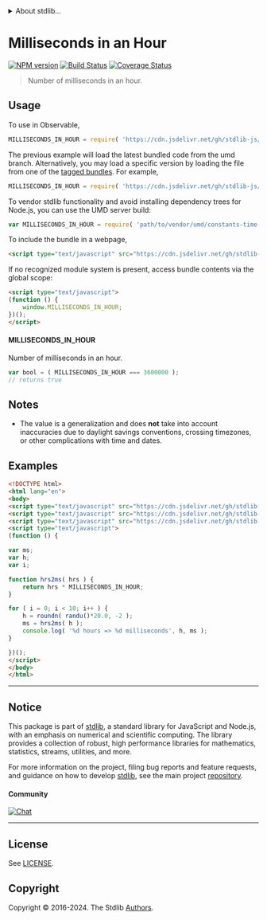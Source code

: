 <!--

@license Apache-2.0

Copyright (c) 2018 The Stdlib Authors.

Licensed under the Apache License, Version 2.0 (the "License");
you may not use this file except in compliance with the License.
You may obtain a copy of the License at

   http://www.apache.org/licenses/LICENSE-2.0

Unless required by applicable law or agreed to in writing, software
distributed under the License is distributed on an "AS IS" BASIS,
WITHOUT WARRANTIES OR CONDITIONS OF ANY KIND, either express or implied.
See the License for the specific language governing permissions and
limitations under the License.

-->


<details>
  <summary>
    About stdlib...
  </summary>
  <p>We believe in a future in which the web is a preferred environment for numerical computation. To help realize this future, we've built stdlib. stdlib is a standard library, with an emphasis on numerical and scientific computation, written in JavaScript (and C) for execution in browsers and in Node.js.</p>
  <p>The library is fully decomposable, being architected in such a way that you can swap out and mix and match APIs and functionality to cater to your exact preferences and use cases.</p>
  <p>When you use stdlib, you can be absolutely certain that you are using the most thorough, rigorous, well-written, studied, documented, tested, measured, and high-quality code out there.</p>
  <p>To join us in bringing numerical computing to the web, get started by checking us out on <a href="https://github.com/stdlib-js/stdlib">GitHub</a>, and please consider <a href="https://opencollective.com/stdlib">financially supporting stdlib</a>. We greatly appreciate your continued support!</p>
</details>

# Milliseconds in an Hour

[![NPM version][npm-image]][npm-url] [![Build Status][test-image]][test-url] [![Coverage Status][coverage-image]][coverage-url] <!-- [![dependencies][dependencies-image]][dependencies-url] -->

> Number of milliseconds in an hour.



<section class="usage">

## Usage

To use in Observable,

```javascript
MILLISECONDS_IN_HOUR = require( 'https://cdn.jsdelivr.net/gh/stdlib-js/constants-time-milliseconds-in-hour@umd/browser.js' )
```
The previous example will load the latest bundled code from the umd branch. Alternatively, you may load a specific version by loading the file from one of the [tagged bundles](https://github.com/stdlib-js/constants-time-milliseconds-in-hour/tags). For example,

```javascript
MILLISECONDS_IN_HOUR = require( 'https://cdn.jsdelivr.net/gh/stdlib-js/constants-time-milliseconds-in-hour@v0.3.1-umd/browser.js' )
```

To vendor stdlib functionality and avoid installing dependency trees for Node.js, you can use the UMD server build:

```javascript
var MILLISECONDS_IN_HOUR = require( 'path/to/vendor/umd/constants-time-milliseconds-in-hour/index.js' )
```

To include the bundle in a webpage,

```html
<script type="text/javascript" src="https://cdn.jsdelivr.net/gh/stdlib-js/constants-time-milliseconds-in-hour@umd/browser.js"></script>
```

If no recognized module system is present, access bundle contents via the global scope:

```html
<script type="text/javascript">
(function () {
    window.MILLISECONDS_IN_HOUR;
})();
</script>
```

#### MILLISECONDS_IN_HOUR

Number of milliseconds in an hour.

```javascript
var bool = ( MILLISECONDS_IN_HOUR === 3600000 );
// returns true
```

</section>

<!-- /.usage -->

<section class="notes">

## Notes

-   The value is a generalization and does **not** take into account inaccuracies due to daylight savings conventions, crossing timezones, or other complications with time and dates. 

</section>

<!-- /.notes -->

<section class="examples">

## Examples

<!-- eslint no-undef: "error" -->

```html
<!DOCTYPE html>
<html lang="en">
<body>
<script type="text/javascript" src="https://cdn.jsdelivr.net/gh/stdlib-js/random-base-randu@umd/browser.js"></script>
<script type="text/javascript" src="https://cdn.jsdelivr.net/gh/stdlib-js/math-base-special-roundn@umd/browser.js"></script>
<script type="text/javascript" src="https://cdn.jsdelivr.net/gh/stdlib-js/constants-time-milliseconds-in-hour@umd/browser.js"></script>
<script type="text/javascript">
(function () {

var ms;
var h;
var i;

function hrs2ms( hrs ) {
    return hrs * MILLISECONDS_IN_HOUR;
}

for ( i = 0; i < 10; i++ ) {
    h = roundn( randu()*20.0, -2 );
    ms = hrs2ms( h );
    console.log( '%d hours => %d milliseconds', h, ms );
}

})();
</script>
</body>
</html>
```

</section>

<!-- /.examples -->

<!-- Section for related `stdlib` packages. Do not manually edit this section, as it is automatically populated. -->

<section class="related">

</section>

<!-- /.related -->

<!-- Section for all links. Make sure to keep an empty line after the `section` element and another before the `/section` close. -->


<section class="main-repo" >

* * *

## Notice

This package is part of [stdlib][stdlib], a standard library for JavaScript and Node.js, with an emphasis on numerical and scientific computing. The library provides a collection of robust, high performance libraries for mathematics, statistics, streams, utilities, and more.

For more information on the project, filing bug reports and feature requests, and guidance on how to develop [stdlib][stdlib], see the main project [repository][stdlib].

#### Community

[![Chat][chat-image]][chat-url]

---

## License

See [LICENSE][stdlib-license].


## Copyright

Copyright &copy; 2016-2024. The Stdlib [Authors][stdlib-authors].

</section>

<!-- /.stdlib -->

<!-- Section for all links. Make sure to keep an empty line after the `section` element and another before the `/section` close. -->

<section class="links">

[npm-image]: http://img.shields.io/npm/v/@stdlib/constants-time-milliseconds-in-hour.svg
[npm-url]: https://npmjs.org/package/@stdlib/constants-time-milliseconds-in-hour

[test-image]: https://github.com/stdlib-js/constants-time-milliseconds-in-hour/actions/workflows/test.yml/badge.svg?branch=v0.3.1
[test-url]: https://github.com/stdlib-js/constants-time-milliseconds-in-hour/actions/workflows/test.yml?query=branch:v0.3.1

[coverage-image]: https://img.shields.io/codecov/c/github/stdlib-js/constants-time-milliseconds-in-hour/main.svg
[coverage-url]: https://codecov.io/github/stdlib-js/constants-time-milliseconds-in-hour?branch=main

<!--

[dependencies-image]: https://img.shields.io/david/stdlib-js/constants-time-milliseconds-in-hour.svg
[dependencies-url]: https://david-dm.org/stdlib-js/constants-time-milliseconds-in-hour/main

-->

[chat-image]: https://img.shields.io/gitter/room/stdlib-js/stdlib.svg
[chat-url]: https://app.gitter.im/#/room/#stdlib-js_stdlib:gitter.im

[stdlib]: https://github.com/stdlib-js/stdlib

[stdlib-authors]: https://github.com/stdlib-js/stdlib/graphs/contributors

[umd]: https://github.com/umdjs/umd
[es-module]: https://developer.mozilla.org/en-US/docs/Web/JavaScript/Guide/Modules

[deno-url]: https://github.com/stdlib-js/constants-time-milliseconds-in-hour/tree/deno
[deno-readme]: https://github.com/stdlib-js/constants-time-milliseconds-in-hour/blob/deno/README.md
[umd-url]: https://github.com/stdlib-js/constants-time-milliseconds-in-hour/tree/umd
[umd-readme]: https://github.com/stdlib-js/constants-time-milliseconds-in-hour/blob/umd/README.md
[esm-url]: https://github.com/stdlib-js/constants-time-milliseconds-in-hour/tree/esm
[esm-readme]: https://github.com/stdlib-js/constants-time-milliseconds-in-hour/blob/esm/README.md
[branches-url]: https://github.com/stdlib-js/constants-time-milliseconds-in-hour/blob/main/branches.md

[stdlib-license]: https://raw.githubusercontent.com/stdlib-js/constants-time-milliseconds-in-hour/main/LICENSE

</section>

<!-- /.links -->
